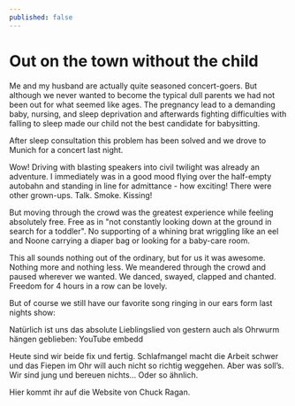 ```yaml
---
published: false
---
```


# Out on the town without the child

Me and my husband are actually quite seasoned concert-goers. But although we never wanted to become the typical dull parents we had not been out for what seemed like ages. The pregnancy lead to a demanding baby, nursing, and sleep deprivation and afterwards fighting difficulties with falling to sleep made our child not the best candidate for babysitting.

After sleep consultation this problem has been solved and we drove to Munich for a concert last night.

Wow! Driving with blasting speakers into civil twilight was already an adventure. I immediately was in a good mood flying over the half-empty autobahn and standing in line for admittance - how exciting! There were other grown-ups. Talk. Smoke. Kissing!

But moving through the crowd was the greatest experience while feeling absolutely free. Free as in "not constantly looking down at the ground in search for a toddler". No supporting of a whining brat wriggling like an eel and Noone carrying a diaper bag or looking for a baby-care room.

This all sounds nothing out of the ordinary, but for us it was awesome. Nothing more and nothing less. We meandered through the crowd and paused wherever we wanted. We danced, swayed, clapped and chanted. Freedom for 4 hours in a row can be lovely.

But of course we still have our favorite song ringing in our ears form last nights show:

Natürlich ist uns das absolute Lieblingslied von gestern auch als Ohrwurm hängen geblieben: YouTube embedd

Heute sind wir beide fix und fertig. Schlafmangel macht die Arbeit schwer und das Fiepen im Ohr will auch nicht so richtig
weggehen. Aber was soll’s. Wir sind jung und bereuen nichts… Oder so ähnlich.

Hier kommt ihr auf die Website von Chuck Ragan.

